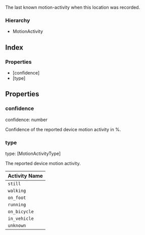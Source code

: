 The last known motion-activity when this location was recorded.

### Hierarchy

* MotionActivity

## Index

### Properties

* [confidence]
* [type]

## Properties

### confidence

confidence: number



Confidence of the reported device motion activity in %.

### type

type: [MotionActivityType]



The reported device motion activity.

| Activity Name |
| --- |
| `still` |
| `walking` |
| `on_foot` |
| `running` |
| `on_bicycle` |
| `in_vehicle` |
| `unknown` |